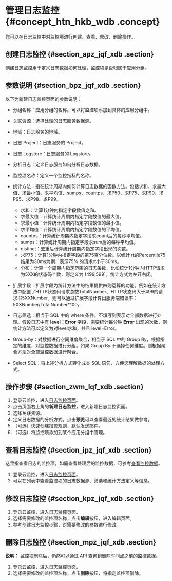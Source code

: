# 管理日志监控 {#concept_htn_hkb_wdb .concept}

您可以在日志监控中对监控项进行创建、查看、修改、删除操作。

## 创建日志监控 {#section_apz_jqf_xdb .section}

创建日志监控用于定义日志数据如何处理，监控项是否归属于应用分组。

## 参数说明 {#section_bpz_jqf_xdb .section}

以下为新建日志监控页面的参数说明：

-   分组名称：应用分组的名称。可以将监控项添加到具体的应用分组中。

-   关联资源：选择处理的日志服务数据源。

-   地域：日志服务的地域。

-   日志 Project：日志服务的 Project。

-   日志 Logstore：日志服务的 Logstore。

-   分析日志：定义日志服务如何分析日志数据。

-   监控项名称：定义一个监控指标的名称。

-   统计方法：指在统计周期内如何计算日志数据的函数方法。包括求和、求最大值、求最小值、求平均值、sumps、countps、求P50、求P75、求P90、求P95、求P98、求P99。

    -   求和：计算1分钟内指定字段数值之和。
    -   求最大值：计算统计周期内指定字段数值的最大值。
    -   求最小值：计算统计周期内指定字段数值的最小值。
    -   求平均值：计算统计周期内指定字段数值的平均值。
    -   countps：计算统计周期内指定字段求count后的每秒平均值。
    -   sumps：计算统计周期内指定字段求sum后的每秒平均值。
    -   distinct：去重后计算统计周期内指定字段出现的次数。
    -   求P75：计算1分钟内指定字段的第75百分位数。以统计 rt的Percentile75结果为30ms为例，表示75% 的请求rt小于30ms。
    -   分布：计算一个周期内指定范围的日志条数，比如统计1分钟内HTTP请求为5XX的状态码个数，则定义为 \(499,599\]。统计方式为左开右闭。
-   扩展字段：扩展字段为统计方法中的结果提供四则运算的功能。例如在统计方法中配置了HTTP状态码请求总数TotalNumber、HTTP状态码大于499的请求书5XXNumber，则可以通过扩展字段计算出服务端错误率：5XXNumber/TotalNumber\*100。

-   日志筛选：相当于 SQL 中的 where 条件。不填写则表示对全部数据进行处理。假设日志中有 **level：Error** 字段，需要统计每分钟 **Error** 出现的次数，则统计方法可以定义为对level求和，并且 level=Error。

-   Group-by：对数据进行空间维度聚合，相当于 SQL 中的 Group By，根据指定的维度，对监控数据进行分组。如果 Group By 不选择任何维度。则根据聚合方法对全部监控数据进行聚合。

-   Select SQL：将上述分析方式转化成类 SQL 语句，方便您理解数据的处理方式。


## 操作步骤 {#section_zwm_lqf_xdb .section}

1.  登录云监控，进入[日志监控页面](https://cms.console.aliyun.com/#/logMonitor)。
2.  点击页面右上角的**新建日志监控**，进入新建日志监控页面。
3.  选择关联资源。
4.  定义日志数据的分析方式。点击**预览**可以查看最近的统计结果做参考。
5.  （可选）快速创建报警规则，默认发送邮件。
6.  （可选）将监控项添加到某个应用分组中管理。

## 查看日志监控 {#section_ipz_jqf_xdb .section}

这里指查看日志的监控项，如需查看处理后的监控数据，可参考[查看监控数据](cn.zh-CN/用户指南/日志监控/查看监控数据.md#)。

1.  登录云监控，进入[日志监控页面](https://cms.console.aliyun.com/#/logMonitor)。
2.  可以在列表中查看监控项的日志数据源、筛选和统计方法定义等信息。

## 修改日志监控 {#section_kpz_jqf_xdb .section}

1.  登录云监控，进入[日志监控页面](https://cms.console.aliyun.com/#/logMonitor)。
2.  选择需要修改的监控项名称，点击**编辑**按钮，进入编辑页面。
3.  参考创建日志监控步骤，对需要修改的参数进行修改。

## 删除日志监控 {#section_mpz_jqf_xdb .section}

**说明：** 监控项删除后，仍然可以通过 API 查询到删除时间点之前的监控数据。

1.  登录云监控，进入[日志监控页面](https://cms.console.aliyun.com/#/logMonitor)。
2.  选择需要修改的监控项名称，点击**删除**按钮，将指定监控项删除。

